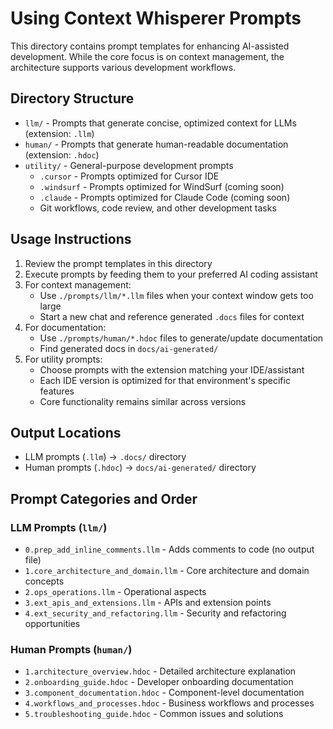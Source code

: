 # Using Context Whisperer Prompts

This directory contains prompt templates for enhancing AI-assisted development. While the core focus is on context management, the architecture supports various development workflows.

## Directory Structure

- `llm/` - Prompts that generate concise, optimized context for LLMs (extension: `.llm`)
- `human/` - Prompts that generate human-readable documentation (extension: `.hdoc`)
- `utility/` - General-purpose development prompts
  - `.cursor` - Prompts optimized for Cursor IDE
  - `.windsurf` - Prompts optimized for WindSurf (coming soon)
  - `.claude` - Prompts optimized for Claude Code (coming soon)
  - Git workflows, code review, and other development tasks

## Usage Instructions

1. Review the prompt templates in this directory
2. Execute prompts by feeding them to your preferred AI coding assistant
3. For context management:
   - Use `./prompts/llm/*.llm` files when your context window gets too large
   - Start a new chat and reference generated `.docs` files for context
4. For documentation:
   - Use `./prompts/human/*.hdoc` files to generate/update documentation
   - Find generated docs in `docs/ai-generated/`
5. For utility prompts:
   - Choose prompts with the extension matching your IDE/assistant
   - Each IDE version is optimized for that environment's specific features
   - Core functionality remains similar across versions

## Output Locations

- LLM prompts (`.llm`) → `.docs/` directory
- Human prompts (`.hdoc`) → `docs/ai-generated/` directory

## Prompt Categories and Order

### LLM Prompts (`llm/`)
- `0.prep_add_inline_comments.llm` - Adds comments to code (no output file)
- `1.core_architecture_and_domain.llm` - Core architecture and domain concepts
- `2.ops_operations.llm` - Operational aspects
- `3.ext_apis_and_extensions.llm` - APIs and extension points
- `4.ext_security_and_refactoring.llm` - Security and refactoring opportunities

### Human Prompts (`human/`)
- `1.architecture_overview.hdoc` - Detailed architecture explanation
- `2.onboarding_guide.hdoc` - Developer onboarding documentation
- `3.component_documentation.hdoc` - Component-level documentation
- `4.workflows_and_processes.hdoc` - Business workflows and processes
- `5.troubleshooting_guide.hdoc` - Common issues and solutions 